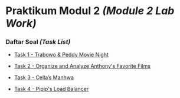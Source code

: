# Praktikum Modul 2 _(Module 2 Lab Work)_

### Daftar Soal _(Task List)_

- [Task 1 - Trabowo & Peddy Movie Night](/modul-2/task-1/)

- [Task 2 - Organize and Analyze Anthony's Favorite Films](/modul-2/task-2/)

- [Task 3 - Cella’s Manhwa](/modul-2/task-3/)

- [Task 4 - Pipip's Load Balancer](/modul-2/task-4/)
